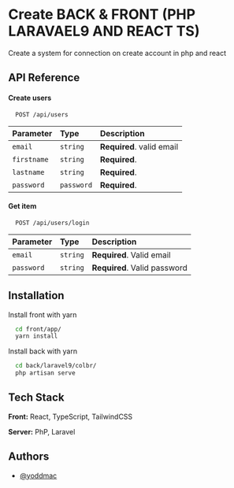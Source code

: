 
# Create BACK & FRONT (PHP LARAVAEL9 AND REACT TS)

Create a system for connection on create account in php and react


## API Reference

#### Create users

```http
  POST /api/users
```

| Parameter | Type     | Description                |
| :-------- | :------- | :------------------------- |
| `email` | `string` | **Required**. valid email|
| `firstname` | `string` | **Required**.|
| `lastname` | `string` | **Required**.|
| `password` | `password` | **Required**.|

#### Get item

```http
  POST /api/users/login
```

| Parameter | Type     | Description                       |
| :-------- | :------- | :-------------------------------- |
| `email`      | `string` | **Required**. Valid email|
| `password`      | `string` | **Required**. Valid password|



## Installation

Install front with yarn

```bash
  cd front/app/
  yarn install
```

Install back with yarn

```bash
  cd back/laravel9/colbr/
  php artisan serve
```
    
## Tech Stack

**Front:** React, TypeScript, TailwindCSS

**Server:** PhP, Laravel


## Authors

- [@yoddmac](https://www.github.com/yoddmac)

